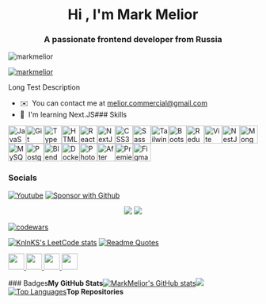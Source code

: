 <h1 align="center">Hi <img
		src="https://user-images.githubusercontent.com/18350557/176309783-0785949b-9127-417c-8b55-ab5a4333674e.gif"
		alt="">, I'm Mark Melior</h1>
<h3 align="center">A passionate frontend developer from Russia</h3>

<p align="left"> <img src="https://komarev.com/ghpvc/?username=markmelior&label=Profile%20views&color=0e75b6&style=flat"
		alt="markmelior" /> </p>

<p align="left"> <a href="https://github.com/ryo-ma/github-profile-trophy"><img
			src="https://github-profile-trophy.vercel.app/?username=markmelior&theme=darkhub&column=4&margin-w=15&margin-h=15&no-bg=true"
			alt="markmelior" /></a> </p>


Long Test Description

* ✉️  You can contact me at [melior.commercial@gmail.com](mailto:melior.commercial@gmail.com)
* 🧠  I'm learning Next.JS### Skills
<p align="left">
	<a href="https://developer.mozilla.org/en-US/docs/Web/JavaScript" target="_blank" rel="noreferrer"><img
			src="https://raw.githubusercontent.com/danielcranney/readme-generator/main/public/icons/skills/javascript-colored.svg"
			width="36" height="36" alt="JavaScript" /></a><a href="https://git-scm.com/" target="_blank"
		rel="noreferrer"><img
			src="https://raw.githubusercontent.com/danielcranney/readme-generator/main/public/icons/skills/git-colored.svg"
			width="36" height="36" alt="Git" /></a><a href="https://www.typescriptlang.org/" target="_blank"
		rel="noreferrer"><img
			src="https://raw.githubusercontent.com/danielcranney/readme-generator/main/public/icons/skills/typescript-colored.svg"
			width="36" height="36" alt="TypeScript" /></a><a href="https://developer.mozilla.org/en-US/docs/Glossary/HTML5"
		target="_blank" rel="noreferrer"><img
			src="https://raw.githubusercontent.com/danielcranney/readme-generator/main/public/icons/skills/html5-colored.svg"
			width="36" height="36" alt="HTML5" /></a><a href="https://reactjs.org/" target="_blank" rel="noreferrer"><img
			src="https://raw.githubusercontent.com/danielcranney/readme-generator/main/public/icons/skills/react-colored.svg"
			width="36" height="36" alt="React" /></a><a href="https://nextjs.org/docs" target="_blank"
		rel="noreferrer"><img
			src="https://raw.githubusercontent.com/danielcranney/readme-generator/main/public/icons/skills/nextjs-colored.svg"
			width="36" height="36" alt="NextJs" /></a><a href="https://www.w3.org/TR/CSS/#css" target="_blank"
		rel="noreferrer"><img
			src="https://raw.githubusercontent.com/danielcranney/readme-generator/main/public/icons/skills/css3-colored.svg"
			width="36" height="36" alt="CSS3" /></a><a href="https://sass-lang.com/" target="_blank" rel="noreferrer"><img
			src="https://raw.githubusercontent.com/danielcranney/readme-generator/main/public/icons/skills/sass-colored.svg"
			width="36" height="36" alt="Sass" /></a><a href="https://tailwindcss.com/" target="_blank"
		rel="noreferrer"><img
			src="https://raw.githubusercontent.com/danielcranney/readme-generator/main/public/icons/skills/tailwindcss-colored.svg"
			width="36" height="36" alt="TailwindCSS" /></a><a href="https://getbootstrap.com/" target="_blank"
		rel="noreferrer"><img
			src="https://raw.githubusercontent.com/danielcranney/readme-generator/main/public/icons/skills/bootstrap-colored.svg"
			width="36" height="36" alt="Bootstrap" /></a><a href="https://redux.js.org/" target="_blank"
		rel="noreferrer"><img
			src="https://raw.githubusercontent.com/danielcranney/readme-generator/main/public/icons/skills/redux-colored.svg"
			width="36" height="36" alt="Redux" /></a><a href="https://vitejs.dev/" target="_blank" rel="noreferrer"><img
			src="https://raw.githubusercontent.com/danielcranney/readme-generator/main/public/icons/skills/vite-colored.svg"
			width="36" height="36" alt="Vite" /></a><a href="https://docs.nestjs.com/" target="_blank"
		rel="noreferrer"><img
			src="https://raw.githubusercontent.com/danielcranney/readme-generator/main/public/icons/skills/nestjs-colored.svg"
			width="36" height="36" alt="NestJS" /></a><a href="https://www.mongodb.com/" target="_blank"
		rel="noreferrer"><img
			src="https://raw.githubusercontent.com/danielcranney/readme-generator/main/public/icons/skills/mongodb-colored.svg"
			width="36" height="36" alt="MongoDB" /></a><a href="https://www.mysql.com/" target="_blank"
		rel="noreferrer"><img
			src="https://raw.githubusercontent.com/danielcranney/readme-generator/main/public/icons/skills/mysql-colored.svg"
			width="36" height="36" alt="MySQL" /></a><a href="https://www.postgresql.org/" target="_blank"
		rel="noreferrer"><img
			src="https://raw.githubusercontent.com/danielcranney/readme-generator/main/public/icons/skills/postgresql-colored.svg"
			width="36" height="36" alt="PostgreSQL" /></a><a href="https://www.blender.org/" target="_blank"
		rel="noreferrer"><img
			src="https://raw.githubusercontent.com/danielcranney/readme-generator/main/public/icons/skills/blender-colored.svg"
			width="36" height="36" alt="Blender" /></a><a href="https://www.docker.com/" target="_blank"
		rel="noreferrer"><img
			src="https://raw.githubusercontent.com/danielcranney/readme-generator/main/public/icons/skills/docker-colored.svg"
			width="36" height="36" alt="Docker" /></a><a href="https://www.adobe.com/uk/products/photoshop.html"
		target="_blank" rel="noreferrer"><img
			src="https://raw.githubusercontent.com/danielcranney/readme-generator/main/public/icons/skills/photoshop-colored.svg"
			width="36" height="36" alt="Photoshop" /></a><a href="https://www.adobe.com/uk/products/aftereffects.html"
		target="_blank" rel="noreferrer"><img
			src="https://raw.githubusercontent.com/danielcranney/readme-generator/main/public/icons/skills/aftereffects-colored.svg"
			width="36" height="36" alt="After Effects" /></a><a href="https://www.adobe.com/uk/products/premiere.html"
		target="_blank" rel="noreferrer"><img
			src="https://raw.githubusercontent.com/danielcranney/readme-generator/main/public/icons/skills/premierepro-colored.svg"
			width="36" height="36" alt="Premiere Pro" /></a><a href="https://www.figma.com/" target="_blank"
		rel="noreferrer"><img
			src="https://raw.githubusercontent.com/danielcranney/readme-generator/main/public/icons/skills/figma-colored.svg"
			width="36" height="36" alt="Figma" /></a>
</p>

### Socials
<p align="left">
	<a href="https://www.youtube.com/channel/UCipSxT7a3rn81vGLw9lqRkg?sub_confirmation=1"><img alt="Youtube"
			title="Youtube"
			src="https://img.shields.io/badge/-Subscribe-red?style=for-the-badge&logo=youtube&logoColor=white" /></a>
	<a href="https://github.com/sponsors/DenverCoder1"><img alt="Sponsor with Github" title="Sponsor with Github"
			src="https://img.shields.io/badge/-Sponsor-ea4aaa?style=for-the-badge&logo=github&logoColor=white" /></a>
</p>
<p align="center">
	<a href="https://github.com/search?q=extension%3Amd+%22github+readme+streak+stats+herokuapp%22&type=Code" alt="Users"
		title="Repo users">
		<img src="https://freshidea.com/jonah/app/github-search-results/streak-stats" /></a>
	<a href="https://discord.gg/fPrdqh3Zfu" alt="Discord" title="Dev Pro Tips Discussion & Support Server">
		<img
			src="https://img.shields.io/discord/819650821314052106?color=7289DA&logo=discord&logoColor=white&style=for-the-badge" /></a>
</p>

[![codewars](https://www.codewars.com/users/username/badges/small)](https://www.codewars.com/users/MarkMelior)

[![KnlnKS's LeetCode stats](https://leetcode-stats-six.vercel.app/api?username=markmeliorS&theme=dark)](https://github.com/KnlnKS/leetcode-stats)
[![Readme Quotes](https://quotes-github-readme.vercel.app/api?type=horizontal&theme=dark)](https://github.com/piyushsuthar/github-readme-quotes)

<p align="left">
	<a href="https://www.behance.com/MarkMelior" target="_blank" rel="noreferrer">
		<picture>
			<source media="(prefers-color-scheme: dark)" srcset="undefined" />
			<source media="(prefers-color-scheme: light)"
				srcset="https://raw.githubusercontent.com/danielcranney/readme-generator/main/public/icons/socials/behance.svg" />
			<img
				src="https://raw.githubusercontent.com/danielcranney/readme-generator/main/public/icons/socials/behance.svg"
				width="32" height="32" />
		</picture>
	</a>
	<a href="https://www.github.com/MarkMelior" target="_blank" rel="noreferrer">
		<picture>
			<source media="(prefers-color-scheme: dark)"
				srcset="https://raw.githubusercontent.com/danielcranney/readme-generator/main/public/icons/socials/github-dark.svg" />
			<source media="(prefers-color-scheme: light)"
				srcset="https://raw.githubusercontent.com/danielcranney/readme-generator/main/public/icons/socials/github.svg" />
			<img
				src="https://raw.githubusercontent.com/danielcranney/readme-generator/main/public/icons/socials/github.svg"
				width="32" height="32" />
		</picture>
	</a>
	<a href="https://www.youtube.com/@MarkMelior" target="_blank" rel="noreferrer">
		<picture>
			<source media="(prefers-color-scheme: dark)" srcset="undefined" />
			<source media="(prefers-color-scheme: light)"
				srcset="https://raw.githubusercontent.com/danielcranney/readme-generator/main/public/icons/socials/youtube.svg" />
			<img
				src="https://raw.githubusercontent.com/danielcranney/readme-generator/main/public/icons/socials/youtube.svg"
				width="32" height="32" />
		</picture>
	</a>
	<a href="https://www.twitch.tv/MarkMelior" target="_blank" rel="noreferrer">
		<picture>
			<source media="(prefers-color-scheme: dark)" srcset="undefined" />
			<source media="(prefers-color-scheme: light)"
				srcset="https://raw.githubusercontent.com/danielcranney/readme-generator/main/public/icons/socials/twitch.svg" />
			<img
				src="https://raw.githubusercontent.com/danielcranney/readme-generator/main/public/icons/socials/twitch.svg"
				width="32" height="32" />
		</picture>
	</a>
</p>### Badges<b>My GitHub Stats</b><a href="http://www.github.com/MarkMelior"><img
		src="https://github-readme-stats.vercel.app/api?username=MarkMelior&show_icons=true&hide=&count_private=true&title_color=0891b2&text_color=ffffff&icon_color=0891b2&bg_color=1c1917&hide_border=true&show_icons=true"
		alt="MarkMelior's GitHub stats" /></a><a href="http://www.github.com/MarkMelior"><img
		src="https://github-readme-streak-stats.herokuapp.com/?user=MarkMelior&stroke=ffffff&background=1c1917&ring=0891b2&fire=0891b2&currStreakNum=ffffff&currStreakLabel=0891b2&sideNums=ffffff&sideLabels=ffffff&dates=ffffff&hide_border=true" /></a><a
	href="https://github.com/MarkMelior" align="left"><img
		src="https://github-readme-stats.vercel.app/api/top-langs/?username=MarkMelior&langs_count=10&title_color=0891b2&text_color=ffffff&icon_color=0891b2&bg_color=1c1917&hide_border=true&locale=en&custom_title=Top%20%Languages"
		alt="Top Languages" /></a><b>Top Repositories</b>
<div width="100%" align="center"></div><br /><br /><br /><br /><br /><br /><br />
